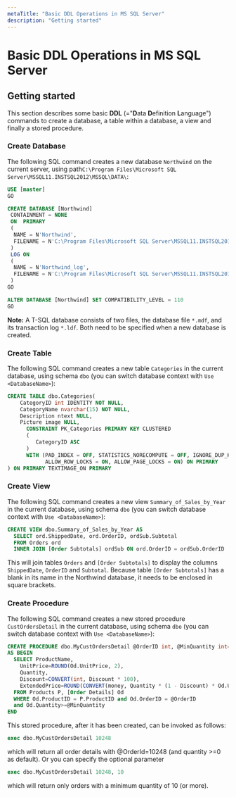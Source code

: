 ```yaml
---
metaTitle: "Basic DDL Operations in MS SQL Server"
description: "Getting started"
---
```


# Basic DDL Operations in MS SQL Server



## Getting started


This section describes some basic **DDL** (="**D**ata **D**efinition **L**anguage") commands to create a database, a table within a database, a view and finally a stored procedure.

### Create Database

The following SQL command creates a new database `Northwind` on the current server, using path`C:\Program Files\Microsoft SQL Server\MSSQL11.INSTSQL2012\MSSQL\DATA\`:

```sql
USE [master]
GO

CREATE DATABASE [Northwind]
 CONTAINMENT = NONE
 ON  PRIMARY 
 ( 
  NAME = N'Northwind', 
  FILENAME = N'C:\Program Files\Microsoft SQL Server\MSSQL11.INSTSQL2012\MSSQL\DATA\Northwind.mdf' , SIZE = 5120KB , MAXSIZE = UNLIMITED, FILEGROWTH = 1024KB 
 )
 LOG ON 
 ( 
  NAME = N'Northwind_log', 
  FILENAME = N'C:\Program Files\Microsoft SQL Server\MSSQL11.INSTSQL2012\MSSQL\DATA\Northwind_log.ldf' , SIZE = 1536KB , MAXSIZE = 2048GB , FILEGROWTH = 10%
 )
GO

ALTER DATABASE [Northwind] SET COMPATIBILITY_LEVEL = 110
GO

```

**Note:** A T-SQL database consists of two files, the database file `*.mdf`, and its transaction log `*.ldf`. Both need to be specified when a new database is created.

### Create Table

The following SQL command creates a new table `Categories` in the current database, using schema `dbo` (you can switch database context with `Use <DatabaseName>`):

```sql
CREATE TABLE dbo.Categories(
    CategoryID int IDENTITY NOT NULL,
    CategoryName nvarchar(15) NOT NULL,
    Description ntext NULL,
    Picture image NULL,
      CONSTRAINT PK_Categories PRIMARY KEY CLUSTERED 
      (
         CategoryID ASC
      )
      WITH (PAD_INDEX = OFF, STATISTICS_NORECOMPUTE = OFF, IGNORE_DUP_KEY = OFF, 
            ALLOW_ROW_LOCKS = ON, ALLOW_PAGE_LOCKS = ON) ON PRIMARY
) ON PRIMARY TEXTIMAGE_ON PRIMARY

```

### Create View

The following SQL command creates a new view `Summary_of_Sales_by_Year` in the current database, using schema `dbo` (you can switch database context with `Use <DatabaseName>`):

```sql
CREATE VIEW dbo.Summary_of_Sales_by_Year AS
  SELECT ord.ShippedDate, ord.OrderID, ordSub.Subtotal
  FROM Orders ord
  INNER JOIN [Order Subtotals] ordSub ON ord.OrderID = ordSub.OrderID

```

This will join tables `Orders` and `[Order Subtotals]` to display the columns `ShippedDate`, `OrderID` and `Subtotal`. Because table `[Order Subtotals]` has a blank in its name in the Northwind database, it needs to be enclosed in square brackets.

### Create Procedure

The following SQL command creates a new stored procedure `CustOrdersDetail` in the current database, using schema `dbo` (you can switch database context with `Use <DatabaseName>`):

```sql
CREATE PROCEDURE dbo.MyCustOrdersDetail @OrderID int, @MinQuantity int=0
AS BEGIN
  SELECT ProductName,
    UnitPrice=ROUND(Od.UnitPrice, 2),
    Quantity,
    Discount=CONVERT(int, Discount * 100), 
    ExtendedPrice=ROUND(CONVERT(money, Quantity * (1 - Discount) * Od.UnitPrice), 2)
  FROM Products P, [Order Details] Od
  WHERE Od.ProductID = P.ProductID and Od.OrderID = @OrderID 
  and Od.Quantity>=@MinQuantity
END

```

This stored procedure, after it has been created, can be invoked as follows:

```sql
exec dbo.MyCustOrdersDetail 10248

```

which will return all order details with @OrderId=10248 (and quantity >=0 as default).
Or you can specify the optional parameter

```sql
exec dbo.MyCustOrdersDetail 10248, 10

```

which will return only orders with a minimum quantity of 10 (or more).

